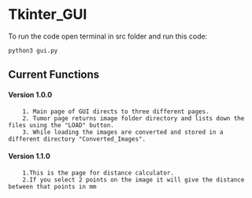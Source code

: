 # Tkinter_GUI

To run the code open terminal in src folder and run this code:

```
python3 gui.py

```

 ## Current Functions

#### Version 1.0.0

		1. Main page of GUI directs to three different pages.
		2. Tumor page returns image folder directory and lists down the files using the "LOAD" button.
		3. While loading the images are converted and stored in a different directory "Converted_Images".

#### Version 1.1.0

		1.This is the page for distance calculator.
		2.If you select 2 points on the image it will give the distance between that points in mm
				
		
